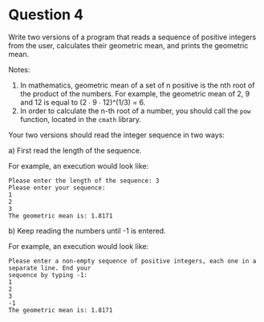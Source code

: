 # Question 4

Write two versions of a program that reads a sequence of positive integers from 
the user, calculates their geometric mean, and prints the geometric mean.

Notes:

1. In mathematics, geometric mean of a set of n positive is the nth root of the 
   product of the numbers. For example, the geometric mean of 2, 9 and 12 is 
   equal to (2 ∙ 9 ∙ 12)^(1/3) = 6.
2. In order to calculate the n-th root of a number, you should call the `pow` 
   function, located in the `cmath` library.

Your two versions should read the integer sequence in two ways:

a) First read the length of the sequence.

For example, an execution would look like:

    Please enter the length of the sequence: 3
    Please enter your sequence:
    1
    2
    3
    The geometric mean is: 1.8171

b) Keep reading the numbers until -1 is entered.

For example, an execution would look like:

    Please enter a non-empty sequence of positive integers, each one in a separate line. End your
    sequence by typing -1:
    1
    2
    3
    -1
    The geometric mean is: 1.8171
